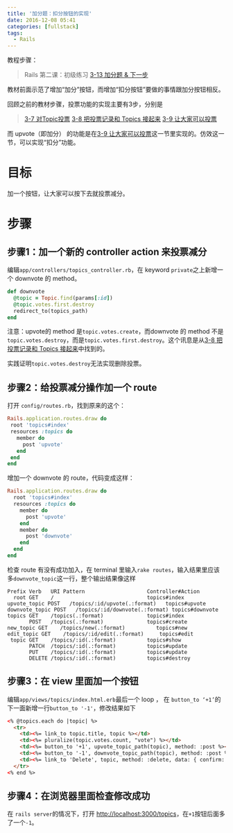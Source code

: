 ```yaml
---
title: '加分题：扣分按钮的实现'
date: 2016-12-08 05:41
categories: [fullstack]
tags:
  - Rails
---
```


教程步骤：
> Rails 第二课：初级练习
> [3-13 加分题 & 下一步](https://fullstack.xinshengdaxue.com/posts/39)

教材前面示范了增加“加分”按钮，而增加“扣分按钮”要做的事情跟加分按钮相反。

回顾之前的教材步骤，投票功能的实现主要有3步，分别是

> [3-7 对Topic投票](https://fullstack.xinshengdaxue.com/posts/46)
> [3-8 把投票记录和 Topics 接起来](https://fullstack.xinshengdaxue.com/posts/47)
> [3-9 让大家可以投票](https://fullstack.xinshengdaxue.com/posts/48)

而 upvote（即加分） 的功能是在[3-9 让大家可以投票](https://fullstack.xinshengdaxue.com/posts/48)这一节里实现的。仿效这一节，可以实现“扣分”功能。

# 目标

加一个按钮，让大家可以按下去就投票减分。

# 步骤

## 步骤1：加一个新的 controller action 来投票减分

编辑`app/controllers/topics_controller.rb`，在 keyword `private`之上新增一个 downvote 的 method。

```ruby app/controllers/topics_controller.rb
def downvote
  @topic = Topic.find(params[:id])
  @topic.votes.first.destroy
  redirect_to(topics_path)
end
```

注意：upvote的 method 是`topic.votes.create`，而downvote 的 method 不是`topic.votes.destroy`，而是`topic.votes.first.destroy`。这个讯息是从[3-8 把投票记录和 Topics 接起来](https://fullstack.xinshengdaxue.com/posts/47)中找到的。

实践证明`topic.votes.destroy`无法实现删除投票。

## 步骤2：给投票减分操作加一个 route

打开 `config/routes.rb`，找到原来的这个：

```ruby
Rails.application.routes.draw do
 root 'topics#index'
 resources :topics do
   member do
     post 'upvote'
   end
 end
end
```

增加一个 downvote 的 route，代码变成这样：

```ruby
Rails.application.routes.draw do
  root 'topics#index'
  resources :topics do
    member do
      post 'upvote'
    end
    member do
      post 'downvote'
    end
  end
end
```

检查 route 有没有成功加入，在 terminal 里输入`rake routes`，输入结果里应该多`downvote_topic`这一行，整个输出结果像这样

```
Prefix Verb   URI Pattern                    Controller#Action
  root GET    /                              topics#index
upvote_topic POST   /topics/:id/upvote(.:format)   topics#upvote
downvote_topic POST   /topics/:id/downvote(.:format) topics#downvote
topics GET    /topics(.:format)              topics#index
       POST   /topics(.:format)              topics#create
new_topic GET    /topics/new(.:format)          topics#new
edit_topic GET    /topics/:id/edit(.:format)     topics#edit
 topic GET    /topics/:id(.:format)          topics#show
       PATCH  /topics/:id(.:format)          topics#update
       PUT    /topics/:id(.:format)          topics#update
       DELETE /topics/:id(.:format)          topics#destroy
```

## 步骤3：在 view 里面加一个按钮

编辑`app/views/topics/index.html.erb`最后一个 loop ， 在 `button_to ‘+1’`的下一面新增一行`button_to '-1'`，修改结果如下

```html
<% @topics.each do |topic| %>
  <tr>
    <td><%= link_to topic.title, topic %></td>
    <td><%= pluralize(topic.votes.count, "vote") %></td>
    <td><%= button_to '+1', upvote_topic_path(topic), method: :post %></td>
    <td><%= button_to '-1', downvote_topic_path(topic), method: :post %></td>
    <td><%= link_to 'Delete', topic, method: :delete, data: { confirm: 'Are you sure?' } %></td>
  </tr>
<% end %>
```

## 步骤4：在浏览器里面检查修改成功

在 `rails server`的情况下，打开 [http://localhost:3000/topics](http://localhost:3000/topics)，在`+1`按钮后面多了一个`-1`。
